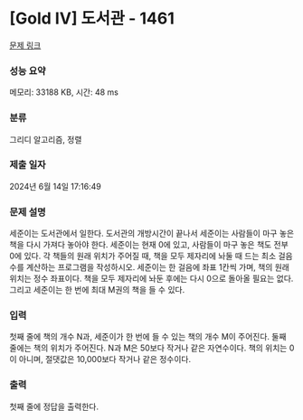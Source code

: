 # [Gold IV] 도서관 - 1461 

[문제 링크](https://www.acmicpc.net/problem/1461) 

### 성능 요약

메모리: 33188 KB, 시간: 48 ms

### 분류

그리디 알고리즘, 정렬

### 제출 일자

2024년 6월 14일 17:16:49

### 문제 설명

<p>세준이는 도서관에서 일한다. 도서관의 개방시간이 끝나서 세준이는 사람들이 마구 놓은 책을 다시 가져다 놓아야 한다. 세준이는 현재 0에 있고, 사람들이 마구 놓은 책도 전부 0에 있다. 각 책들의 원래 위치가 주어질 때, 책을 모두 제자리에 놔둘 때 드는 최소 걸음 수를 계산하는 프로그램을 작성하시오. 세준이는 한 걸음에 좌표 1칸씩 가며, 책의 원래 위치는 정수 좌표이다. 책을 모두 제자리에 놔둔 후에는 다시 0으로 돌아올 필요는 없다. 그리고 세준이는 한 번에 최대 M권의 책을 들 수 있다.</p>

### 입력 

 <p>첫째 줄에 책의 개수 N과, 세준이가 한 번에 들 수 있는 책의 개수 M이 주어진다. 둘째 줄에는 책의 위치가 주어진다. N과 M은 50보다 작거나 같은 자연수이다. 책의 위치는 0이 아니며, 절댓값은 10,000보다 작거나 같은 정수이다.</p>

### 출력 

 <p>첫째 줄에 정답을 출력한다.</p>

